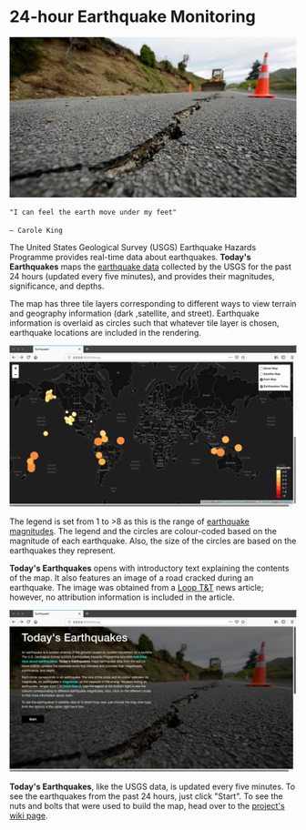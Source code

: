 # 24-hour Earthquake Monitoring
![cracked-road](https://github.com/rochiecuevas/USGS-earthquakes/blob/master/Resources/earthquake.jpg)

    "I can feel the earth move under my feet"

    – Carole King



The United States Geological Survey (USGS) Earthquake Hazards Programme provides real-time data about earthquakes. __Today's Earthquakes__ maps the [earthquake data](https://earthquake.usgs.gov/earthquakes/feed/v1.0/summary/all_day.geojson) collected by the USGS for the past 24 hours (updated every five minutes), and provides their magnitudes, significance, and depths.

The map has three tile layers corresponding to different ways to view terrain and geography information (dark ,satellite, and street). Earthquake information is overlaid as circles such that whatever tile layer is chosen, earthquake locations are included in the rendering.

![quake-map](https://github.com/rochiecuevas/USGS-earthquakes/blob/master/Screenshots/quake_map.png)

The legend is set from 1 to >8 as this is the range of [earthquake magnitudes](https://www.britannica.com/science/earthquake-geology/Earthquake-magnitude). The legend and the circles are colour-coded based on the magnitude of each earthquake. Also, the size of the circles are based on the earthquakes they represent.

__Today's Earthquakes__ opens with introductory text explaining the contents of the map. It also features an image of a road cracked during an earthquake. The image was obtained from a [Loop T&T](http://www.looptt.com/content/10-worst-earthquakes-tt) news article; however, no attribution information is included in the article.

![hero-section](https://github.com/rochiecuevas/USGS-earthquakes/blob/master/Screenshots/hero_section.png)

__Today's Earthquakes__, like the USGS data, is updated every five minutes. To see the earthquakes from the past 24 hours, just click "Start". To see the nuts and bolts that were used to build the map, head over to the [project's wiki page](https://github.com/rochiecuevas/USGS-earthquakes/wiki).